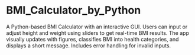 # BMI_Calculator_by_Python
A Python-based BMI Calculator with an interactive GUI. Users can input or adjust height and weight using sliders to get real-time BMI results. The app visually updates with figures, classifies BMI into health categories, and displays a short message. Includes error handling for invalid inputs.
